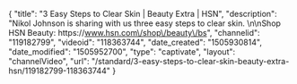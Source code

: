 {
    "title": "3 Easy Steps to Clear Skin | Beauty Extra | HSN",
    "description": "Nikol Johnson is sharing with us three easy steps to clear skin. \n\nShop HSN Beauty: https:\/\/www.hsn.com\/shop\/beauty\/bs",
    "channelid": "119182799",
    "videoid": "118363744",
    "date_created": "1505930814",
    "date_modified": "1505952700",
    "type": "captivate",
    "layout": "channelVideo",
    "url": "\/standard\/3-easy-steps-to-clear-skin-beauty-extra-hsn\/119182799-118363744"
}